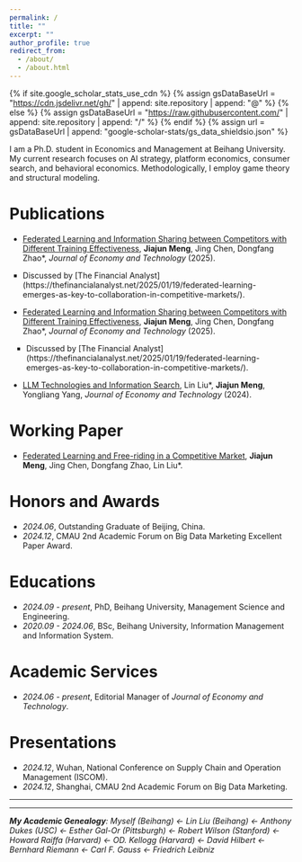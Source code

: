 ```yaml
---
permalink: /
title: ""
excerpt: ""
author_profile: true
redirect_from: 
  - /about/
  - /about.html
---
```


{% if site.google_scholar_stats_use_cdn %}
{% assign gsDataBaseUrl = "https://cdn.jsdelivr.net/gh/" | append: site.repository | append: "@" %}
{% else %}
{% assign gsDataBaseUrl = "https://raw.githubusercontent.com/" | append: site.repository | append: "/" %}
{% endif %}
{% assign url = gsDataBaseUrl | append: "google-scholar-stats/gs_data_shieldsio.json" %}

<span class='anchor' id='about-me'></span>

I am a Ph.D. student in Economics and Management at Beihang University. My current research focuses on AI strategy, platform economics, consumer search, and behavioral economics. Methodologically, I employ game theory and structural modeling.

# Publications 
- [Federated Learning and Information Sharing between Competitors with Different Training Effectiveness](https://doi.org/10.1016/j.ject.2024.12.003), **Jiajun Meng**, Jing Chen, Dongfang Zhao\*,  *Journal of Economy and Technology* (2025).
<ul style="list-style-type: square; padding-right: 30px;">
 <li>Discussed by [The Financial Analyst](https://thefinancialanalyst.net/2025/01/19/federated-learning-emerges-as-key-to-collaboration-in-competitive-markets/).</li>
</ul>

- [Federated Learning and Information Sharing between Competitors with Different Training Effectiveness](https://doi.org/10.1016/j.ject.2024.12.003), **Jiajun Meng**, Jing Chen, Dongfang Zhao\*,  *Journal of Economy and Technology* (2025).
<ul style="list-style-type: square; padding-left: 30px;">
  <li>Discussed by [The Financial Analyst](https://thefinancialanalyst.net/2025/01/19/federated-learning-emerges-as-key-to-collaboration-in-competitive-markets/).</li>
</ul>

- [LLM Technologies and Information Search](https://doi.org/10.1016/j.ject.2024.08.007), Lin Liu\*, **Jiajun Meng**, Yongliang Yang, *Journal of Economy and Technology* (2024).

# Working Paper
- [Federated Learning and Free-riding in a Competitive Market](https://arxiv.org/abs/2410.12723), **Jiajun Meng**, Jing Chen, Dongfang Zhao, Lin Liu\*. 


# Honors and Awards
- *2024.06*, Outstanding Graduate of Beijing, China.
- *2024.12*, CMAU 2nd Academic Forum on Big Data Marketing Excellent Paper Award.

# Educations
- *2024.09 - present*, PhD, Beihang University, Management Science and Engineering.
- *2020.09 - 2024.06*, BSc, Beihang University, Information Management and Information System.

# Academic Services
- *2024.06 - present*, Editorial Manager of *Journal of Economy and Technology*.

# Presentations
- *2024.12*, Wuhan, National Conference on Supply Chain and Operation Management (ISCOM).
- *2024.12*, Shanghai, CMAU 2nd Academic Forum on Big Data Marketing.

---

---


_**My Academic Genealogy**: Myself (Beihang) $\leftarrow$ Lin Liu (Beihang) $\leftarrow$ Anthony Dukes (USC) $\leftarrow$ Esther Gal-Or (Pittsburgh) $\leftarrow$ Robert Wilson (Stanford) $\leftarrow$ Howard Raiffa (Harvard) $\leftarrow$ OD. Kellogg (Harvard) $\leftarrow$ David Hilbert $\leftarrow$ Bernhard Riemann $\leftarrow$ Carl F. Gauss $\leftarrow$ Friedrich Leibniz_

